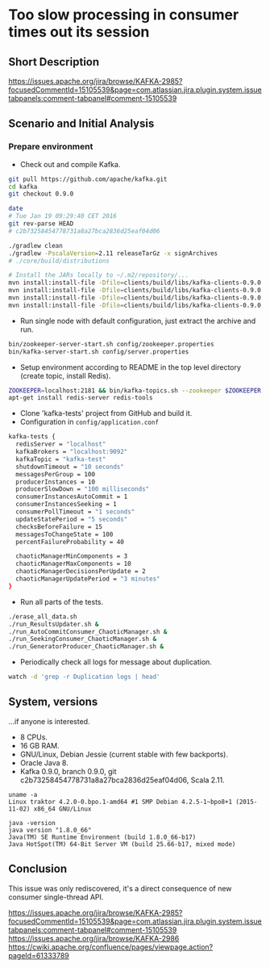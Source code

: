 Too slow processing in consumer times out its session
=====================================================

Short Description
-----------------

https://issues.apache.org/jira/browse/KAFKA-2985?focusedCommentId=15105539&page=com.atlassian.jira.plugin.system.issuetabpanels:comment-tabpanel#comment-15105539


Scenario and Initial Analysis
-----------------------------

### Prepare environment

- Check out and compile Kafka.

```sh
git pull https://github.com/apache/kafka.git
cd kafka
git checkout 0.9.0

date
# Tue Jan 19 09:29:40 CET 2016
git rev-parse HEAD
# c2b73258454778731a8a27bca2836d25eaf04d06

./gradlew clean
./gradlew -PscalaVersion=2.11 releaseTarGz -x signArchives
# ./core/build/distributions

# Install the JARs locally to ~/.m2/repository/...
mvn install:install-file -Dfile=clients/build/libs/kafka-clients-0.9.0.1-SNAPSHOT.jar -DgroupId=org.apache.kafka -DartifactId=kafka-clients -Dversion=0.9.0.1-SNAPSHOT-`git rev-parse --short HEAD` -Dpackaging=jar
mvn install:install-file -Dfile=clients/build/libs/kafka-clients-0.9.0.1-SNAPSHOT-sources.jar -DgroupId=org.apache.kafka -DartifactId=kafka-clients -Dversion=0.9.0.1-SNAPSHOT-`git rev-parse --short HEAD` -Dclassifier=sources -Dpackaging=jar
mvn install:install-file -Dfile=clients/build/libs/kafka-clients-0.9.0.1-SNAPSHOT-javadoc.jar -DgroupId=org.apache.kafka -DartifactId=kafka-clients -Dversion=0.9.0.1-SNAPSHOT-`git rev-parse --short HEAD` -Dclassifier=javadoc -Dpackaging=jar
mvn install:install-file -Dfile=clients/build/libs/kafka-clients-0.9.0.1-SNAPSHOT-test.jar -DgroupId=org.apache.kafka -DartifactId=kafka-clients -Dversion=0.9.0.1-SNAPSHOT-`git rev-parse --short HEAD` -Dclassifier=test -Dpackaging=jar
```
    
- Run single node with default configuration, just extract the archive and run.

```sh
bin/zookeeper-server-start.sh config/zookeeper.properties
bin/kafka-server-start.sh config/server.properties
```

- Setup environment according to README in the top level directory (create topic, install Redis).

```sh
ZOOKEEPER=localhost:2181 && bin/kafka-topics.sh --zookeeper $ZOOKEEPER --create --replication-factor 1 --partitions 30 --topic kafka-test
apt-get install redis-server redis-tools
```

- Clone 'kafka-tests' project from GitHub and build it.
- Configuration in `config/application.conf`

```sh
kafka-tests {
  redisServer = "localhost"
  kafkaBrokers = "localhost:9092"
  kafkaTopic = "kafka-test"
  shutdownTimeout = "10 seconds"
  messagesPerGroup = 100
  producerInstances = 10
  producerSlowDown = "100 milliseconds"
  consumerInstancesAutoCommit = 1
  consumerInstancesSeeking = 1
  consumerPollTimeout = "1 seconds"
  updateStatePeriod = "5 seconds"
  checksBeforeFailure = 15
  messagesToChangeState = 100
  percentFailureProbability = 40

  chaoticManagerMinComponents = 3
  chaoticManagerMaxComponents = 10
  chaoticManagerDecisionsPerUpdate = 2
  chaoticManagerUpdatePeriod = "3 minutes"
}
```

- Run all parts of the tests.

````sh
./erase_all_data.sh
./run_ResultsUpdater.sh &
./run_AutoCommitConsumer_ChaoticManager.sh &
./run_SeekingConsumer_ChaoticManager.sh &
./run_GeneratorProducer_ChaoticManager.sh &
````

- Periodically check all logs for message about duplication.

````sh
watch -d 'grep -r Duplication logs | head'
````


System, versions
----------------

...if anyone is interested.

- 8 CPUs.
- 16 GB RAM.
- GNU/Linux, Debian Jessie (current stable with few backports).
- Oracle Java 8.
- Kafka 0.9.0, branch 0.9.0, git c2b73258454778731a8a27bca2836d25eaf04d06, Scala 2.11.

````
uname -a
Linux traktor 4.2.0-0.bpo.1-amd64 #1 SMP Debian 4.2.5-1~bpo8+1 (2015-11-02) x86_64 GNU/Linux

java -version
java version "1.8.0_66"
Java(TM) SE Runtime Environment (build 1.8.0_66-b17)
Java HotSpot(TM) 64-Bit Server VM (build 25.66-b17, mixed mode)
````


Conclusion
----------

This issue was only rediscovered, it's a direct consequence of new consumer single-thread API.

https://issues.apache.org/jira/browse/KAFKA-2985?focusedCommentId=15105539&page=com.atlassian.jira.plugin.system.issuetabpanels:comment-tabpanel#comment-15105539
https://issues.apache.org/jira/browse/KAFKA-2986
https://cwiki.apache.org/confluence/pages/viewpage.action?pageId=61333789
